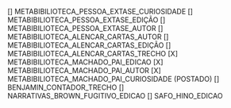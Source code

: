 

[] METABIBILIOTECA_PESSOA_EXTASE_CURIOSIDADE
[] METABIBILIOTECA_PESSOA_EXTASE_EDIÇÃO
[] METABIBILIOTECA_PESSOA_EXTASE_AUTOR
[] METABIBILIOTECA_ALENCAR_CARTAS_AUTOR
[] METABIBILIOTECA_ALENCAR_CARTAS_EDIÇÃO
[] METABIBILIOTECA_ALENCAR_CARTAS_TRECHO
[X] METABIBILIOTECA_MACHADO_PAI_EDICAO
[X] METABIBILIOTECA_MACHADO_PAI_AUTOR
[X] METABIBILIOTECA_MACHADO_PAI_CURIOSIDADE (POSTADO)
[] BENJAMIN_CONTADOR_TRECHO
[] NARRATIVAS_BROWN_FUGITIVO_EDICAO
[] SAFO_HINO_EDICAO